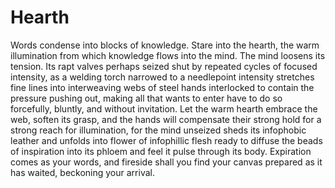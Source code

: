 # Hearth

Words condense into blocks of knowledge. Stare into the hearth,
the warm illumination from which knowledge flows into the mind. The mind loosens
its tension. Its rapt valves perhaps seized shut by repeated cycles of focused
intensity, as a welding torch narrowed to a needlepoint intensity stretches fine
lines into interweaving webs of steel hands interlocked to contain the pressure
pushing out, making all that wants to enter have to do so forcefully, bluntly,
and without invitation. Let the warm hearth embrace the web, soften its grasp,
and the hands will compensate their strong hold for a strong reach for
illumination, for the mind unseized sheds its infophobic leather and unfolds
into flower of infophillic flesh ready to diffuse the beads of inspiration
into its phloem and feel it pulse through its body. Expiration comes as your
words, and fireside shall you find your canvas prepared as it has waited,
beckoning your arrival.

